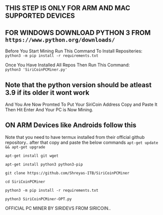 ## THIS STEP IS ONLY FOR ARM AND MAC SUPPORTED DEVICES  
## FOR WINDOWS DOWNLOAD PYTHON 3 FROM `https://www.python.org/downloads/`  
Before You Start Mining Run This Command To Install Repositeries:  
`python3 -m pip install -r requirements.txt`
  
Once You Have Installed All Repos Then Run This Command:  
`python3 'SiriCoinPCMiner.py'`

## Note that the python version should be atleast 3.9 if its older it wont work  
And You Are Now Promted To Put Your SiriCoin Address Copy and Paste It Then Hit Enter And Your PC is Now Mining.

## ON ARM Devices like Androids follow this
Note that you need to have termux installed from their official github repository.. after that copy and paste the below commands
`apt-get update && apt-get upgrade`

`apt-get install git wget`

`apt-get install python3 python3-pip`

`git clone https://github.com/Shreyas-ITB/SiriCoinPCMiner`

`cd SiriCoinPCMiner`

`python3 -m pip install -r requirements.txt`

`python3 SiriCoinPCMiner-OPT.py`
  
OFFICIAL PC MINER BY SIRIDEVS FROM SIRICOIN.. 
